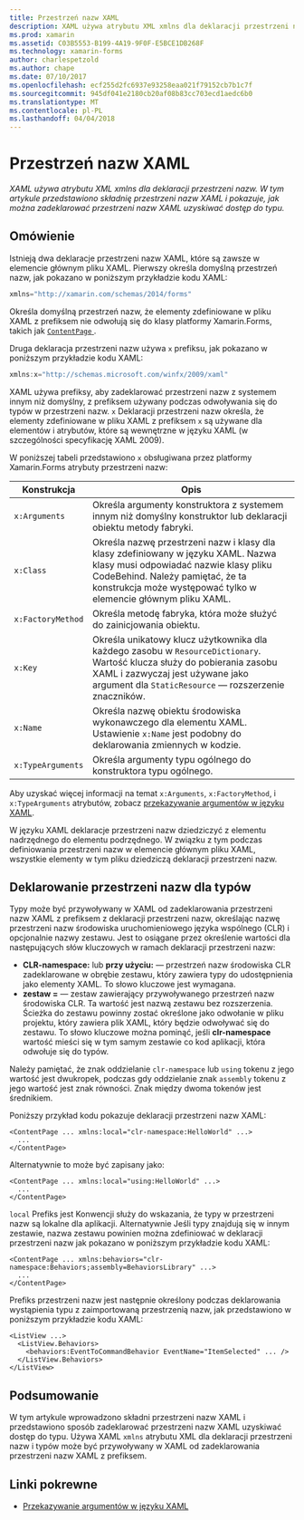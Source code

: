 ```yaml
---
title: Przestrzeń nazw XAML
description: XAML używa atrybutu XML xmlns dla deklaracji przestrzeni nazw. W tym artykule przedstawiono składnię przestrzeni nazw XAML i pokazuje, jak można zadeklarować przestrzeni nazw XAML uzyskiwać dostęp do typu.
ms.prod: xamarin
ms.assetid: C03B5553-B199-4A19-9F0F-E5BCE1DB268F
ms.technology: xamarin-forms
author: charlespetzold
ms.author: chape
ms.date: 07/10/2017
ms.openlocfilehash: ecf255d2fc6937e93258eaa021f79152cb7b1c7f
ms.sourcegitcommit: 945df041e2180cb20af08b83cc703ecd1aedc6b0
ms.translationtype: MT
ms.contentlocale: pl-PL
ms.lasthandoff: 04/04/2018
---
```

# <a name="xaml-namespaces"></a>Przestrzeń nazw XAML

_XAML używa atrybutu XML xmlns dla deklaracji przestrzeni nazw. W tym artykule przedstawiono składnię przestrzeni nazw XAML i pokazuje, jak można zadeklarować przestrzeni nazw XAML uzyskiwać dostęp do typu._

## <a name="overview"></a>Omówienie

Istnieją dwa deklaracje przestrzeni nazw XAML, które są zawsze w elemencie głównym pliku XAML. Pierwszy określa domyślną przestrzeń nazw, jak pokazano w poniższym przykładzie kodu XAML:

```csharp
xmlns="http://xamarin.com/schemas/2014/forms"
```

Określa domyślną przestrzeń nazw, że elementy zdefiniowane w pliku XAML z prefiksem nie odwołują się do klasy platformy Xamarin.Forms, takich jak [ `ContentPage` ](https://developer.xamarin.com/api/type/Xamarin.Forms.ContentPage/).

Druga deklaracja przestrzeni nazw używa `x` prefiksu, jak pokazano w poniższym przykładzie kodu XAML:

```csharp
xmlns:x="http://schemas.microsoft.com/winfx/2009/xaml"
```

XAML używa prefiksy, aby zadeklarować przestrzeni nazw z systemem innym niż domyślny, z prefiksem używany podczas odwoływania się do typów w przestrzeni nazw. `x` Deklaracji przestrzeni nazw określa, że elementy zdefiniowane w pliku XAML z prefiksem `x` są używane dla elementów i atrybutów, które są wewnętrzne w języku XAML (w szczególności specyfikację XAML 2009).

W poniższej tabeli przedstawiono `x` obsługiwana przez platformy Xamarin.Forms atrybuty przestrzeni nazw:

|Konstrukcja|Opis|
|--- |--- |
|`x:Arguments`|Określa argumenty konstruktora z systemem innym niż domyślny konstruktor lub deklaracji obiektu metody fabryki.|
|`x:Class`|Określa nazwę przestrzeni nazw i klasy dla klasy zdefiniowany w języku XAML. Nazwa klasy musi odpowiadać nazwie klasy pliku CodeBehind. Należy pamiętać, że ta konstrukcja może występować tylko w elemencie głównym pliku XAML.|
|`x:FactoryMethod`|Określa metodę fabryka, która może służyć do zainicjowania obiektu.|
|`x:Key`|Określa unikatowy klucz użytkownika dla każdego zasobu w `ResourceDictionary`. Wartość klucza służy do pobierania zasobu XAML i zazwyczaj jest używane jako argument dla `StaticResource` — rozszerzenie znaczników.|
|`x:Name`|Określa nazwę obiektu środowiska wykonawczego dla elementu XAML. Ustawienie `x:Name` jest podobny do deklarowania zmiennych w kodzie.|
|`x:TypeArguments`|Określa argumenty typu ogólnego do konstruktora typu ogólnego.|

Aby uzyskać więcej informacji na temat `x:Arguments`, `x:FactoryMethod`, i `x:TypeArguments` atrybutów, zobacz [przekazywanie argumentów w języku XAML](~/xamarin-forms/xaml/passing-arguments.md).

W języku XAML deklaracje przestrzeni nazw dziedziczyć z elementu nadrzędnego do elementu podrzędnego. W związku z tym podczas definiowania przestrzeni nazw w elemencie głównym pliku XAML, wszystkie elementy w tym pliku dziedziczą deklaracji przestrzeni nazw.

## <a name="declaring-namespaces-for-types"></a>Deklarowanie przestrzeni nazw dla typów

Typy może być przywoływany w XAML od zadeklarowania przestrzeni nazw XAML z prefiksem z deklaracji przestrzeni nazw, określając nazwę przestrzeni nazw środowiska uruchomieniowego języka wspólnego (CLR) i opcjonalnie nazwy zestawu. Jest to osiągane przez określenie wartości dla następujących słów kluczowych w ramach deklaracji przestrzeni nazw:

- **CLR-namespace:** lub **przy użyciu:** — przestrzeń nazw środowiska CLR zadeklarowane w obrębie zestawu, który zawiera typy do udostępnienia jako elementy XAML. To słowo kluczowe jest wymagana.
- **zestaw =** — zestaw zawierający przywoływanego przestrzeń nazw środowiska CLR. Ta wartość jest nazwą zestawu bez rozszerzenia. Ścieżka do zestawu powinny zostać określone jako odwołanie w pliku projektu, który zawiera plik XAML, który będzie odwoływać się do zestawu. To słowo kluczowe można pominąć, jeśli **clr-namespace** wartość mieści się w tym samym zestawie co kod aplikacji, która odwołuje się do typów.

Należy pamiętać, że znak oddzielanie `clr-namespace` lub `using` tokenu z jego wartość jest dwukropek, podczas gdy oddzielanie znak `assembly` tokenu z jego wartość jest znak równości. Znak między dwoma tokenów jest średnikiem.

Poniższy przykład kodu pokazuje deklaracji przestrzeni nazw XAML:

```xaml
<ContentPage ... xmlns:local="clr-namespace:HelloWorld" ...>
  ...
</ContentPage>
```

Alternatywnie to może być zapisany jako:

```xaml
<ContentPage ... xmlns:local="using:HelloWorld" ...>
  ...
</ContentPage>
```

`local` Prefiks jest Konwencji służy do wskazania, że typy w przestrzeni nazw są lokalne dla aplikacji. Alternatywnie Jeśli typy znajdują się w innym zestawie, nazwa zestawu powinien można zdefiniować w deklaracji przestrzeni nazw jak pokazano w poniższym przykładzie kodu XAML:

```xaml
<ContentPage ... xmlns:behaviors="clr-namespace:Behaviors;assembly=BehaviorsLibrary" ...>
  ...
</ContentPage>
```

Prefiks przestrzeni nazw jest następnie określony podczas deklarowania wystąpienia typu z zaimportowaną przestrzenią nazw, jak przedstawiono w poniższym przykładzie kodu XAML:

```xaml
<ListView ...>
  <ListView.Behaviors>
    <behaviors:EventToCommandBehavior EventName="ItemSelected" ... />
  </ListView.Behaviors>
</ListView>
```

## <a name="summary"></a>Podsumowanie

W tym artykule wprowadzono składni przestrzeni nazw XAML i przedstawiono sposób zadeklarować przestrzeni nazw XAML uzyskiwać dostęp do typu. Używa XAML `xmlns` atrybutu XML dla deklaracji przestrzeni nazw i typów może być przywoływany w XAML od zadeklarowania przestrzeni nazw XAML z prefiksem.


## <a name="related-links"></a>Linki pokrewne

- [Przekazywanie argumentów w języku XAML](~/xamarin-forms/xaml/passing-arguments.md)
